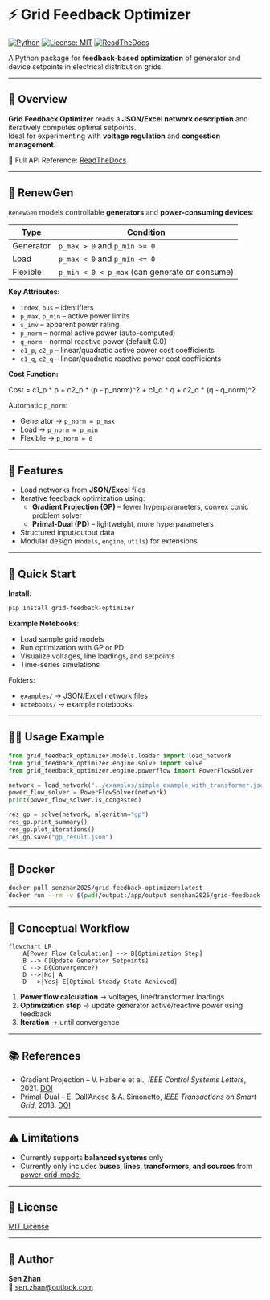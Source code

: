 
# ⚡ Grid Feedback Optimizer

[![Python](https://img.shields.io/badge/python-3.11%2B-blue.svg)]()
[![License: MIT](https://img.shields.io/badge/License-MIT-green.svg)](LICENSE)
[![ReadTheDocs](https://img.shields.io/readthedocs/grid-feedback-optimizer)](https://grid-feedback-optimizer.readthedocs.io/en/latest/)

A Python package for **feedback-based optimization** of generator and device setpoints in electrical distribution grids.

---

## 🧩 Overview

**Grid Feedback Optimizer** reads a **JSON/Excel network description** and iteratively computes optimal setpoints.  
Ideal for experimenting with **voltage regulation** and **congestion management**.

📖 Full API Reference: [ReadTheDocs](https://grid-feedback-optimizer.readthedocs.io/en/latest/)

---

## 🔋 RenewGen

`RenewGen` models controllable **generators** and **power-consuming devices**:

| Type | Condition |
|------|-----------|
| Generator | `p_max > 0` and `p_min >= 0` |
| Load | `p_max < 0` and `p_min <= 0` |
| Flexible | `p_min < 0 < p_max` (can generate or consume) |

**Key Attributes:**

- `index`, `bus` – identifiers  
- `p_max`, `p_min` – active power limits  
- `s_inv` – apparent power rating  
- `p_norm` – normal active power (auto-computed)  
- `q_norm` – normal reactive power (default 0.0)  
- `c1_p`, `c2_p` – linear/quadratic active power cost coefficients  
- `c1_q`, `c2_q` – linear/quadratic reactive power cost coefficients  

**Cost Function:**


Cost = c1_p * p + c2_p * (p - p_norm)^2 + c1_q * q + c2_q * (q - q_norm)^2

Automatic `p_norm`:

- Generator → `p_norm = p_max`  
- Load → `p_norm = p_min`  
- Flexible → `p_norm = 0`  

---

## 🚀 Features

- Load networks from **JSON/Excel** files  
- Iterative feedback optimization using:
  - **Gradient Projection (GP)** – fewer hyperparameters, convex conic problem solver  
  - **Primal-Dual (PD)** – lightweight, more hyperparameters  
- Structured input/output data  
- Modular design (`models`, `engine`, `utils`) for extensions  

---

## 🏃 Quick Start

**Install:**

```bash
pip install grid-feedback-optimizer
```

**Example Notebooks**:  

- Load sample grid models  
- Run optimization with GP or PD  
- Visualize voltages, line loadings, and setpoints  
- Time-series simulations  

Folders:  
- `examples/` → JSON/Excel network files  
- `notebooks/` → example notebooks  

---

## 🧑‍💻 Usage Example

```python
from grid_feedback_optimizer.models.loader import load_network
from grid_feedback_optimizer.engine.solve import solve
from grid_feedback_optimizer.engine.powerflow import PowerFlowSolver

network = load_network("../examples/simple_example_with_transformer.json")
power_flow_solver = PowerFlowSolver(network)
print(power_flow_solver.is_congested)

res_gp = solve(network, algorithm="gp")
res_gp.print_summary()
res_gp.plot_iterations()
res_gp.save("gp_result.json")
```

---

## 🐳 Docker

```bash
docker pull senzhan2025/grid-feedback-optimizer:latest
docker run --rm -v $(pwd)/output:/app/output senzhan2025/grid-feedback-optimizer:latest examples/simple_example.json --save_path output/result.json --verbose
```

---

## 🔄 Conceptual Workflow

```mermaid
flowchart LR
    A[Power Flow Calculation] --> B[Optimization Step]
    B --> C[Update Generator Setpoints]
    C --> D{Convergence?}
    D -->|No| A
    D -->|Yes| E[Optimal Steady-State Achieved]
```

1. **Power flow calculation** → voltages, line/transformer loadings  
2. **Optimization step** → update generator active/reactive power using feedback  
3. **Iteration** → until convergence  

---

## 📚 References

- Gradient Projection – V. Haberle et al., *IEEE Control Systems Letters*, 2021. [DOI](https://doi.org/10.1109/LCSYS.2020.3002152)  
- Primal-Dual – E. Dall’Anese & A. Simonetto, *IEEE Transactions on Smart Grid*, 2018. [DOI](https://doi.org/10.1109/TSG.2016.2571982)

---

## ⚠️ Limitations

- Currently supports **balanced systems** only  
- Currently only includes **buses, lines, transformers, and sources** from [power-grid-model](https://power-grid-model.readthedocs.io/en/stable/user_manual/components.html)  

---

## 📄 License

[MIT License](LICENSE)  

---

## 👤 Author

**Sen Zhan**  
📧 [sen.zhan@outlook.com](mailto:sen.zhan@outlook.com)
